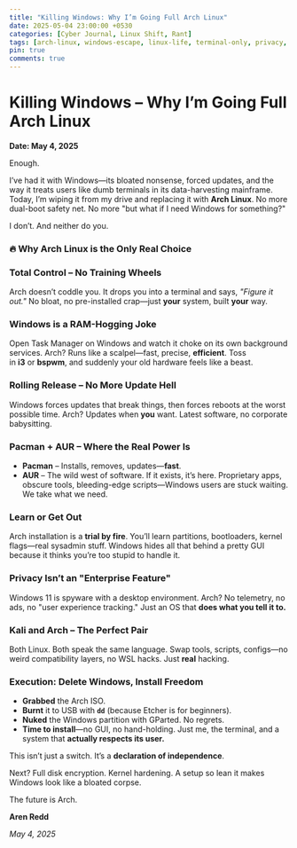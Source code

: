 ```yaml
---
title: "Killing Windows: Why I’m Going Full Arch Linux"
date: 2025-05-04 23:00:00 +0530
categories: [Cyber Journal, Linux Shift, Rant]
tags: [arch-linux, windows-escape, linux-life, terminal-only, privacy, AUR, hacker-journal, rant]
pin: true
comments: true
---
```

# **Killing Windows – Why I’m Going Full Arch Linux**

**Date: May 4, 2025**

Enough.

I’ve had it with Windows—its bloated nonsense, forced updates, and the way it treats users like dumb terminals in its data-harvesting mainframe. Today, I’m wiping it from my drive and replacing it with **Arch Linux**. No more dual-boot safety net. No more "but what if I need Windows for something?"

I don’t. And neither do you.

### **🔥 Why Arch Linux is the Only Real Choice**

### **Total Control – No Training Wheels**

Arch doesn’t coddle you. It drops you into a terminal and says, *"Figure it out."* No bloat, no pre-installed crap—just **your** system, built **your** way.

### **Windows is a RAM-Hogging Joke**

Open Task Manager on Windows and watch it choke on its own background services. Arch? Runs like a scalpel—fast, precise, **efficient**. Toss in **i3** or **bspwm**, and suddenly your old hardware feels like a beast.

### **Rolling Release – No More Update Hell**

Windows forces updates that break things, then forces reboots at the worst possible time. Arch? Updates when **you** want. Latest software, no corporate babysitting.

### **Pacman + AUR – Where the Real Power Is**

- **Pacman** – Installs, removes, updates—**fast**.
- **AUR** – The wild west of software. If it exists, it’s here. Proprietary apps, obscure tools, bleeding-edge scripts—Windows users are stuck waiting. We take what we need.

### **Learn or Get Out**

Arch installation is a **trial by fire**. You’ll learn partitions, bootloaders, kernel flags—real sysadmin stuff. Windows hides all that behind a pretty GUI because it thinks you’re too stupid to handle it.

### **Privacy Isn’t an "Enterprise Feature"**

Windows 11 is spyware with a desktop environment. Arch? No telemetry, no ads, no "user experience tracking." Just an OS that **does what you tell it to.**

### **Kali and Arch – The Perfect Pair**

Both Linux. Both speak the same language. Swap tools, scripts, configs—no weird compatibility layers, no WSL hacks. Just **real** hacking.

### **Execution: Delete Windows, Install Freedom**

- **Grabbed** the Arch ISO.
- **Burnt** it to USB with **`dd`** (because Etcher is for beginners).
- **Nuked** the Windows partition with GParted. No regrets.
- **Time to install**—no GUI, no hand-holding. Just me, the terminal, and a system that **actually respects its user.**

This isn’t just a switch. It’s a **declaration of independence**.

Next? Full disk encryption. Kernel hardening. A setup so lean it makes Windows look like a bloated corpse.

The future is Arch.

**Aren Redd**

*May 4, 2025*

